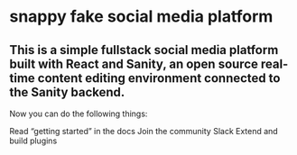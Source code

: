 # snappy fake social media platform

## This is a simple fullstack social media platform built with React and Sanity, an open source real-time content editing environment connected to the Sanity backend.

Now you can do the following things:

Read “getting started” in the docs
Join the community Slack
Extend and build plugins
